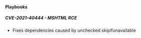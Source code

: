
#### Playbooks

##### CVE-2021-40444 - MSHTML RCE

- Fixes dependencies caused by unchecked skipifunavailable
